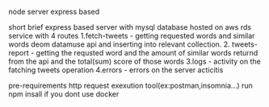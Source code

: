 node server express based

short brief
express based server with mysql database hosted on aws rds service with 4 routes
1.fetch-tweets - getting requested words and similar words deom datamuse api and inserting into relevant collection.
2. tweets-report - getting the requsted word and the amount of similar words returnd from the api and the total(sum) score of those words
3.logs - activity on the fatching tweets operation
4.errors - errors on the server acticitis

pre-requirements
http request exexution tool(ex:postman,insomnia...) 
run npm insall if you dont use docker